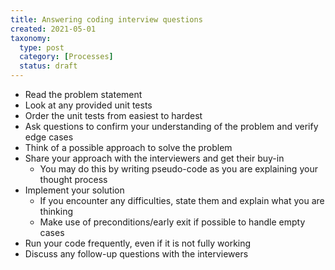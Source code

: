 ```yaml
---
title: Answering coding interview questions
created: 2021-05-01
taxonomy:
  type: post
  category: [Processes]
  status: draft
---
```


* Read the problem statement
* Look at any provided unit tests
* Order the unit tests from easiest to hardest
* Ask questions to confirm your understanding of the problem and verify edge cases
* Think of a possible approach to solve the problem
* Share your approach with the interviewers and get their buy-in
	* You may do this by writing pseudo-code as you are explaining your thought process
* Implement your solution
	* If you encounter any difficulties, state them and explain what you are thinking
	* Make use of preconditions/early exit if possible to handle empty cases
* Run your code frequently, even if it is not fully working
* Discuss any follow-up questions with the interviewers
